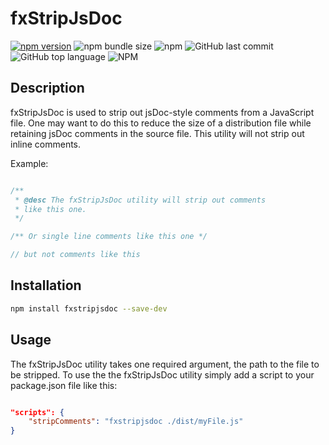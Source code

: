 # fxStripJsDoc

[![npm version](https://badge.fury.io/js/fxstripjsdoc.svg)](https://badge.fury.io/js/fxstripjsdoc.js)
![npm bundle size](https://img.shields.io/bundlephobia/min/fxstripjsdoc)
![npm](https://img.shields.io/npm/dw/fxstripjsdoc)
![GitHub last commit](https://img.shields.io/github/last-commit/MichaelRFox/fxStripJsDoc)
![GitHub top language](https://img.shields.io/github/languages/top/MichaelRFox/fxStripJsDoc)
![NPM](https://img.shields.io/npm/l/fxstripjsdoc)

## Description

fxStripJsDoc is used to strip out jsDoc-style comments from a JavaScript file. One may want to do this to reduce the size of a distribution file while retaining jsDoc comments in the source file. This utility will not strip out inline comments.

Example: 

```javascript

/**
 * @desc The fxStripJsDoc utility will strip out comments
 * like this one.
 */

/** Or single line comments like this one */

// but not comments like this
```

## Installation

```bash
npm install fxstripjsdoc --save-dev
```

## Usage

The fxStripJsDoc utility takes one required argument, the path to the file to be stripped. To use the the fxStripJsDoc utility simply add a script to your package.json file like this:

```json

"scripts": {
	"stripComments": "fxstripjsdoc ./dist/myFile.js"
}

```
